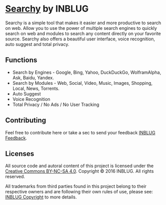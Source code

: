 # [Searchy](http://inblug.com/searchy) by INBLUG

Searchy is a simple tool that makes it easier and more productive to search on web. Allow you to use the power of multiple search engines to quickly search on web and modules to search any content directly on your favorite source. Searchy also offers a beautiful user interface, voice recognition, auto suggest and total privacy.

## Functions
* Search by Engines - Google, Bing, Yahoo, DuckDuckGo, WolframAlpha, Ask, Baidu, Yandex.
* Search by Modules - Web, Social, Video, Music, Images, Shopping, Local, News, Torrents.
* Auto Suggest
* Voice Recognition
* Total Privacy / No Ads / No User Tracking

## Contributing
Feel free to contribute here or take a sec to send your feedback [INBLUG Feedback](http://inblug.com/feedback).

## Licenses
All source code and autoral content of this project is licensed under the [Creative Commons BY-NC-SA 4.0](http://creativecommons.org/licenses/by-nc-sa/4.0/). Copyright © 2016 INBLUG. All rights reserved. 

All trademarks from third parties found in this project belong to their respective owners and are following their own rules of use, please see: [INBLUG Copyright](http://inblug.com/legal#copyright) to more details.
